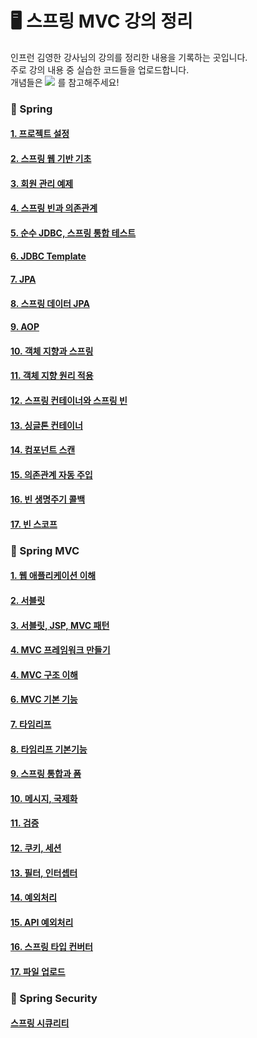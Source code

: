 # 🖥️ 스프링 MVC 강의 정리

인프런 김영한 강사님의 강의를 정리한 내용을 기록하는 곳입니다. <br/>
주로 강의 내용 중 실습한 코드들을 업로드합니다. <br/>
개념들은 <a href="https://velog.io/@onegyeol/series/%EC%8A%A4%ED%94%84%EB%A7%81"><img src="https://img.shields.io/badge/Velog-3DDC84?style=flat-square&logo=Blogger&logoColor=white"/></a> 를 참고해주세요!

### 🔸 Spring
#### [1. 프로젝트 설정](https://velog.io/@onegyeol/%EC%8A%A4%ED%94%84%EB%A7%81-%EC%9E%85%EB%AC%B8-%EC%84%B9%EC%85%98-1%ED%94%84%EB%A1%9C%EC%A0%9D%ED%8A%B8-%ED%99%98%EA%B2%BD-%EC%84%A4%EC%A0%95)
#### [2. 스프링 웹 기반 기초](https://velog.io/@onegyeol/%EC%8A%A4%ED%94%84%EB%A7%81-%EC%9E%85%EB%AC%B8-%EC%8A%A4%ED%94%84%EB%A7%81-%EC%9B%B9-%EA%B8%B0%EB%B0%98-%EA%B8%B0%EC%B4%88)
#### [3. 회원 관리 예제](https://velog.io/@onegyeol/%EC%8A%A4%ED%94%84%EB%A7%81-%EC%9E%85%EB%AC%B8-%ED%9A%8C%EC%9B%90%EA%B4%80%EB%A6%AC-%EC%98%88%EC%A0%9C-%EB%B0%B1%EC%97%94%EB%93%9C-%EA%B0%9C%EB%B0%9C)
#### [4. 스프링 빈과 의존관계](https://velog.io/@onegyeol/%EC%8A%A4%ED%94%84%EB%A7%81-%EC%9E%85%EB%AC%B8-%EC%8A%A4%ED%94%84%EB%A7%81-%EB%B9%88%EA%B3%BC-%EC%9D%98%EC%A1%B4%EA%B4%80%EA%B3%84)
#### [5. 순수 JDBC, 스프링 통합 테스트](https://velog.io/@onegyeol/%EC%8A%A4%ED%94%84%EB%A7%81-%EC%9E%85%EB%AC%B8-%EC%88%9C%EC%88%98-JDBC-%EC%8A%A4%ED%94%84%EB%A7%81-%ED%86%B5%ED%95%A9-%ED%85%8C%EC%8A%A4%ED%8A%B8)
#### [6. JDBC Template](https://velog.io/@onegyeol/%EC%8A%A4%ED%94%84%EB%A7%81-%EC%9E%85%EB%AC%B8-%EC%88%9C%EC%88%98-JDBC-%EC%8A%A4%ED%94%84%EB%A7%81-%ED%86%B5%ED%95%A9-%ED%85%8C%EC%8A%A4%ED%8A%B8)
#### [7. JPA](https://velog.io/@onegyeol/%EC%8A%A4%ED%94%84%EB%A7%81-%EC%9E%85%EB%AC%B8-JPA)
#### [8. 스프링 데이터 JPA](https://velog.io/@onegyeol/%EC%8A%A4%ED%94%84%EB%A7%81-%EC%9E%85%EB%AC%B8-JPA)
#### [9. AOP](https://velog.io/@onegyeol/%EC%8A%A4%ED%94%84%EB%A7%81-%EC%9E%85%EB%AC%B8-AOP)
#### [10. 객체 지향과 스프링](https://velog.io/@onegyeol/%EA%B0%9D%EC%B2%B4-%EC%A7%80%ED%96%A5%EA%B3%BC-%EC%8A%A4%ED%94%84%EB%A7%81)
#### [11. 객체 지향 원리 적용](https://velog.io/@onegyeol/%EC%8A%A4%ED%94%84%EB%A7%81-%ED%95%B5%EC%8B%AC-%EC%9B%90%EB%A6%AC-%EA%B0%9D%EC%B2%B4-%EC%A7%80%ED%96%A5-%EC%9B%90%EB%A6%AC-%EC%A0%81%EC%9A%A9)
#### [12. 스프링 컨테이너와 스프링 빈](https://velog.io/@onegyeol/%EC%8A%A4%ED%94%84%EB%A7%81-%ED%95%B5%EC%8B%AC-%EC%9B%90%EB%A6%AC-%EC%8A%A4%ED%94%84%EB%A7%81-%EC%BB%A8%ED%85%8C%EC%9D%B4%EB%84%88%EC%99%80-%EC%8A%A4%ED%94%84%EB%A7%81-%EB%B9%88)
#### [13. 싱글톤 컨테이너](https://velog.io/@onegyeol/%EC%8A%A4%ED%94%84%EB%A7%81-%ED%95%B5%EC%8B%AC-%EC%9B%90%EB%A6%AC-%EC%8B%B1%EA%B8%80%ED%86%A4-%EC%BB%A8%ED%85%8C%EC%9D%B4%EB%84%88)
#### [14. 컴포넌트 스캔](https://velog.io/@onegyeol/%EC%8A%A4%ED%94%84%EB%A7%81-%ED%95%B5%EC%8B%AC-%EC%9B%90%EB%A6%AC-%EC%BB%B4%ED%8F%AC%EB%84%8C%ED%8A%B8-%EC%8A%A4%EC%BA%94)
#### [15. 의존관계 자동 주입](https://velog.io/@onegyeol/%EC%8A%A4%ED%94%84%EB%A7%81-%ED%95%B5%EC%8B%AC-%EC%9B%90%EB%A6%AC-%EC%9D%98%EC%A1%B4%EA%B4%80%EA%B3%84-%EC%9E%90%EB%8F%99-%EC%A3%BC%EC%9E%85https://velog.io/@onegyeol/%EC%8A%A4%ED%94%84%EB%A7%81-%ED%95%B5%EC%8B%AC-%EC%9B%90%EB%A6%AC-%EC%9D%98%EC%A1%B4%EA%B4%80%EA%B3%84-%EC%9E%90%EB%8F%99-%EC%A3%BC%EC%9E%85)
#### [16. 빈 생명주기 콜백](https://velog.io/@onegyeol/%EC%8A%A4%ED%94%84%EB%A7%81-%ED%95%B5%EC%8B%AC-%EC%9B%90%EB%A6%AC-%EB%B9%88-%EC%83%9D%EB%AA%85%EC%A3%BC%EA%B8%B0-%EC%BD%9C%EB%B0%B1)
#### [17. 빈 스코프](https://velog.io/@onegyeol/%EC%8A%A4%ED%94%84%EB%A7%81-%ED%95%B5%EC%8B%AC-%EC%9B%90%EB%A6%AC-%EB%B9%88-%EC%8A%A4%EC%BD%94%ED%94%84)

### 🔸 Spring MVC
#### [1. 웹 애플리케이션 이해](https://velog.io/@onegyeol/%EC%8A%A4%ED%94%84%EB%A7%81-MVC-%ED%95%B5%EC%8B%AC-%EA%B8%B0%EC%88%A0)
#### [2. 서블릿](https://velog.io/@onegyeol/%EC%8A%A4%ED%94%84%EB%A7%81-MVC-%ED%95%B5%EC%8B%AC-%EA%B8%B0%EC%88%A0)
#### [3. 서블릿, JSP, MVC 패턴](https://velog.io/@onegyeol/%EC%8A%A4%ED%94%84%EB%A7%81-MVC-%ED%95%B5%EC%8B%AC-%EA%B8%B0%EC%88%A0-%EC%84%9C%EB%B8%94%EB%A6%BF-JSP-MVC-%ED%8C%A8%ED%84%B4)
#### [4. MVC 프레임워크 만들기](https://velog.io/@onegyeol/%EC%8A%A4%ED%94%84%EB%A7%81-MVC-%ED%95%B5%EC%8B%AC-%EA%B8%B0%EC%88%A0-%EC%84%9C%EB%B8%94%EB%A6%BF-JSP-MVC-%ED%8C%A8%ED%84%B4)
#### [4. MVC 구조 이해](https://velog.io/@onegyeol/%EC%8A%A4%ED%94%84%EB%A7%81-MVC-%ED%95%B5%EC%8B%AC-%EA%B8%B0%EC%88%A0-MVC-%ED%94%84%EB%A0%88%EC%9E%84%EC%9B%8C%ED%81%AC-%EB%A7%8C%EB%93%A4%EA%B8%B0)
#### [6. MVC 기본 기능](https://velog.io/@onegyeol/%EC%8A%A4%ED%94%84%EB%A7%81-MVC-%ED%95%B5%EC%8B%AC-%EA%B8%B0%EC%88%A0-%EA%B8%B0%EB%B3%B8-%EA%B8%B0%EB%8A%A5)
#### [7. 타임리프](https://velog.io/@onegyeol/%EC%8A%A4%ED%94%84%EB%A7%81-MVC-%ED%83%80%EC%9E%84%EB%A6%AC%ED%94%84)
#### [8. 타임리프 기본기능](https://velog.io/@onegyeol/%EC%8A%A4%ED%94%84%EB%A7%81-MVC-%ED%83%80%EC%9E%84%EB%A6%AC%ED%94%84%EA%B8%B0%EB%B3%B8%EA%B8%B0%EB%8A%A5)
#### [9. 스프링 통합과 폼](https://velog.io/@onegyeol/%EC%8A%A4%ED%94%84%EB%A7%81-MVC-%EC%8A%A4%ED%94%84%EB%A7%81-%ED%86%B5%ED%95%A9%EA%B3%BC-%ED%8F%BC)
#### [10. 메시지, 국제화](https://velog.io/@onegyeol/%EC%8A%A4%ED%94%84%EB%A7%81-MVC-%EB%A9%94%EC%8B%9C%EC%A7%80-%EA%B5%AD%EC%A0%9C%ED%99%94)
#### [11. 검증](https://velog.io/@onegyeol/%EC%8A%A4%ED%94%84%EB%A7%81-MVC-%EA%B2%80%EC%A6%9D1)
#### [12. 쿠키, 세션](https://velog.io/@onegyeol/%EC%8A%A4%ED%94%84%EB%A7%81-MVC-%EC%BF%A0%ED%82%A4-%EC%84%B8%EC%85%98)
#### [13. 필터, 인터셉터](https://velog.io/@onegyeol/%EC%8A%A4%ED%94%84%EB%A7%81-MVC-%ED%95%84%ED%84%B0-%EC%9D%B8%ED%84%B0%EC%85%89%ED%84%B0)
#### [14. 예외처리](https://velog.io/@onegyeol/%EC%8A%A4%ED%94%84%EB%A7%81-MVC-%EC%98%88%EC%99%B8-%EC%B2%98%EB%A6%AC%EC%99%80-%EC%98%A4%EB%A5%98-%ED%8E%98%EC%9D%B4%EC%A7%80)
#### [15. API 예외처리](https://velog.io/@onegyeol/%EC%8A%A4%ED%94%84%EB%A7%81-MVC-API-%EC%98%88%EC%99%B8-%EC%B2%98%EB%A6%AC)
#### [16. 스프링 타입 컨버터](https://velog.io/@onegyeol/%EC%8A%A4%ED%94%84%EB%A7%81-MVC-%EC%8A%A4%ED%94%84%EB%A7%81-%ED%83%80%EC%9E%85-%EC%BB%A8%EB%B2%84%ED%84%B0)
#### [17. 파일 업로드](https://velog.io/@onegyeol/%EC%8A%A4%ED%94%84%EB%A7%81-MVC-%ED%8C%8C%EC%9D%BC-%EC%97%85%EB%A1%9C%EB%93%9C)

### 🔸 Spring Security
#### [스프링 시큐리티](https://velog.io/@onegyeol/%EC%8A%A4%ED%94%84%EB%A7%81-Security)
